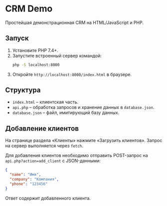 # CRM Demo

Простейшая демонстрационная CRM на HTML/JavaScript и PHP.

## Запуск

1. Установите PHP 7.4+.
2. Запустите встроенный сервер командой:
   ```bash
   php -S localhost:8000
   ```
3. Откройте `http://localhost:8000/index.html` в браузере.

## Структура

- `index.html` – клиентская часть.
- `api.php` – обработка запросов и хранение данных в `database.json`.
- `database.json` – файл, имитирующий базу данных.

## Добавление клиентов

На странице раздела «Клиенты» нажмите «Загрузить клиентов». Запрос на сервер выполняется через `fetch`.

Для добавления клиентов необходимо отправить POST-запрос на `api.php?action=add_client` с JSON-данными:

```json
{
  "name": "Имя",
  "company": "Компания",
  "phone": "123456"
}
```

Ответ содержит добавленного клиента.
